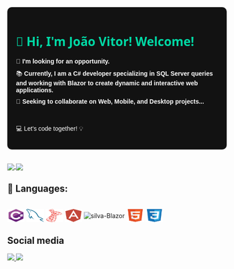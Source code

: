 <div style="background-color: #121212; padding: 20px; border-radius: 10px; color: white; font-family: 'Arial', sans-serif;">
  <h1 style="color: #00D9A5; font-family: 'Segoe UI', sans-serif;">👋 Hi, I'm João Vitor! Welcome!</h1>

  <ul style="list-style-type: none; padding: 0;">
    <li style="margin-bottom: 10px;">🎯 <strong> I'm looking for an opportunity.</strong></li>
    <li style="margin-bottom: 10px;">📚 <strong> Currently, I am a C# developer specializing in SQL Server queries and working with Blazor to create dynamic and interactive web applications.</strong></li>
    <li style="margin-bottom: 10px;">🚀 <strong> Seeking to collaborate on Web, Mobile, and Desktop projects...</strong></li>
  </ul>
  <br>
  <p>💻 Let's code together! 💡</p>
</div>

##

<a href="https://github.com/anuraghazra/github-readme-stats">
  <img height=150 align="center" src="https://github-readme-stats.vercel.app/api?username=silva-moreira&show_icons=true&theme=dark" />
</a>
<a href="https://github.com/anuraghazra/convoychat">
  <img height=150 align="center" src="https://github-readme-stats.vercel.app/api/top-langs?username=silva-moreira&layout=compact&langs_count=8&card_width=320&show_icons=true&theme=dark" />
</a>

## 🚀 Languages:
<div style="display: inline_block"><br>
  <img align="center" alt="silva-Csharp" height="30" width="40" src="https://raw.githubusercontent.com/devicons/devicon/master/icons/csharp/csharp-original.svg">
  <img align="center" alt="silva-SQL" height="30" width="40" src="https://raw.githubusercontent.com/devicons/devicon/master/icons/mysql/mysql-original.svg">
  <img align="center" alt="silva-SQLServer" height="30" width="40" src="https://raw.githubusercontent.com/devicons/devicon/master/icons/microsoftsqlserver/microsoftsqlserver-plain.svg">
  <img align="center" alt="silva-Angular" height="30" width="40" src="https://raw.githubusercontent.com/devicons/devicon/master/icons/angularjs/angularjs-plain.svg">
  <img align="center" alt="silva-Blazor" height="30" width="40" src="https://upload.wikimedia.org/wikipedia/commons/d/d0/Blazor.png">
  <img align="center" alt="silva-HTML" height="30" width="40" src="https://raw.githubusercontent.com/devicons/devicon/master/icons/html5/html5-original.svg">
  <img align="center" alt="silva-CSS" height="30" width="40" src="https://raw.githubusercontent.com/devicons/devicon/master/icons/css3/css3-original.svg"> 
</div>

## Social media
<div> 
  <a href="mailto:joaovitor2710@gmail.com" target="_blank">
    <img src="https://img.shields.io/badge/-Gmail-%23121212?style=for-the-badge&logo=gmail&logoColor=white">
  </a>
  
  <a href="https://www.linkedin.com/in/joão-vitor-moreira-78337921b/" target="_blank">
    <img src="https://img.shields.io/badge/-LinkedIn-%23121212?style=for-the-badge&logo=linkedin&logoColor=white">
  </a>
</div>

